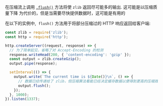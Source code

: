 
在压缩流上调用 [`.flush()`]() 方法将使 `zlib` 返回尽可能多的输出. 这可能是以压缩质量下降
为代价的，但是当需要尽快提供数据时，这可能是有用的

在以下的实例中,  `flush()` 方法用于将部分压缩过的 HTTP 响应返回给客户端:
```js
const zlib = require('zlib');
const http = require('http');

http.createServer((request, response) => {
  // 为了简单起见，省略了对 Accept-Encoding 的检测
  response.writeHead(200, { 'content-encoding': 'gzip' });
  const output = zlib.createGzip();
  output.pipe(response);

  setInterval(() => {
    output.write(`The current time is ${Date()}\n`, () => {
      // 数据已经传递给了 zlib，但压缩算法看能已经决定缓存数据以便得到更高的压缩效率。
      output.flush();
    });
  }, 1000);
}).listen(1337);
```
